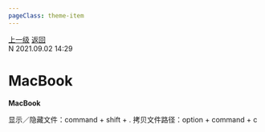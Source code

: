 ```yaml
---
pageClass: theme-item
---
```

<div class="extend-header">
    <div class="info">
        <div class="record">
            <a class="back" href="./">上一级</a>
            <a class="back" href="./">返回</a>
        </div>        
        <div class="mini">
            <span>N 2021.09.02 14:29</span>
        </div>
    </div>
    <div class="content"></div>
</div>
<div class="content-header">
<h1>MacBook</h1><strong>MacBook</strong>
</div>
<div class="static-content">

显示／隐藏文件：command + shift + .
拷贝文件路径：option + command + c

</div>